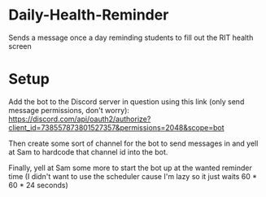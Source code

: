 # Daily-Health-Reminder
Sends a message once  a day reminding students to fill out the RIT health screen

# Setup
Add the bot to the Discord server in question using this link (only send message permissions, don't worry):
https://discord.com/api/oauth2/authorize?client_id=738557873801527357&permissions=2048&scope=bot

Then create some sort of channel for the bot to send messages in and yell at Sam to hardcode that channel id into the bot.

Finally, yell at Sam some more to start the bot up at the wanted reminder time
(I didn't want to use the scheduler cause I'm lazy so it just waits 60 * 60 * 24 seconds)


